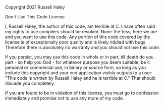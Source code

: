 Copyright 2021 Russell Haley

Don't Use This Code License

I, Russell Haley, the author of this code, am terrible at C. I have often said my rights to use compilers should be revoked. None-the-less, here we are and you want to use this code. Any portion of this code covered by the license is of exceptionally poor quality and is likely riddled with bugs. Therefore there is absolutely no warranty and you should not use this code.

If you persist, you may use this code in whole or in part, till death do you part - so help you God - for whatever purpose you deem suitable, be it personal or commercial use, in binary or source form, so long as you include this copyright and your end application visibly outputs to a user: "This code is written by Russell Haley and he is terrible at C." That should disuade you completely.

If you are found to be in violation of this license, you must go to confession immediately and promise not to use any more of my code.
